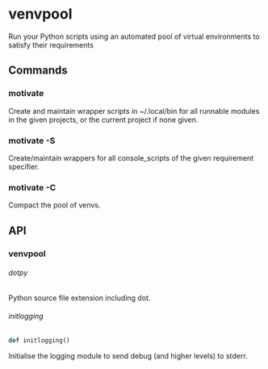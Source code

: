# venvpool
Run your Python scripts using an automated pool of virtual environments to satisfy their requirements

## Commands

### motivate
Create and maintain wrapper scripts in ~/.local/bin for all runnable modules in the given projects, or the current project if none given.

### motivate -S
Create/maintain wrappers for all console_scripts of the given requirement specifier.

### motivate -C
Compact the pool of venvs.

## API

<a id="venvpool"></a>

### venvpool

<a id="venvpool.dotpy"></a>

###### dotpy

Python source file extension including dot.

<a id="venvpool.initlogging"></a>

###### initlogging

```python
def initlogging()
```

Initialise the logging module to send debug (and higher levels) to stderr.

